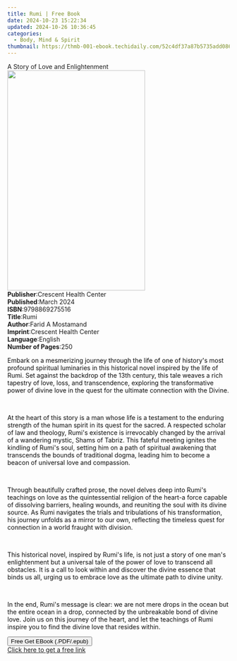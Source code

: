 ```yaml
---
title: Rumi | Free Book
date: 2024-10-23 15:22:34
updated: 2024-10-26 10:36:45
categories:
  - Body, Mind & Spirit
thumbnail: https://thmb-001-ebook.techidaily.com/52c4df37a87b5735add0860782a3b12d52499820b7f79824afdde29982cee65e.jpg
---
```

<main id="book-container">
  <div class="flex flex-col">
    <div class="book-brief flex-1 py-6 px-4 sm:p-6 md:py-10 md:px-8">
      <!-- brief-->
      <div class="book-brief-main">A Story of Love and Enlightenment</div>
    </div>
    <div
      class="book-meta-info flex-1 grid gap-4 col-start-1 col-end-3 row-start-1 sm:mb-6 sm:grid-cols-4 lg:gap-6 lg:col-start-2 lg:row-end-6 lg:row-span-6 lg:mb-0"
    >
      <div
        class="book-meta-info-left place-content-center mt-4 p-4 text-sm leading-6 col-start-2 col-span-2 dark:text-slate-400"
      >
        <img
          class="w-full h-500 object-cover rounded-lg sm:h-255 sm:col-span-2 lg:col-span-full"
          src="https://img-001-ebook.techidaily.com/94c946624abeac44b4b0a8a87e68eec28f8496067c9709eaece1b9ad0f6377bf.jpg"
          alt=""
          width="312"
          height="500"
        />
      </div>
      <div
        class="book-meta-info-right mt-2 col-start-1 row-start-2 col-span-3 self-center"
      >
        <!-- meta data  -->
        <div class="flex flex-col px-4 md:px-8">
          <div class="flex-1">
            <strong>Publisher</strong>:<span class="px-2"
              >Crescent Health Center</span
            >
          </div>
          <div class="flex-1">
            <strong>Published</strong>:<span class="px-2">March 2024</span>
          </div>
          <div class="flex-1">
            <strong>ISBN</strong>:<span class="px-2">9798869275516</span>
          </div>
          <div class="flex-1">
            <strong>Title</strong>:<span class="px-2">Rumi</span>
          </div>
          <div class="flex-1">
            <strong>Author</strong>:<span class="px-2">Farid A Mostamand</span>
          </div>
          <div class="flex-1">
            <strong>Imprint</strong>:<span class="px-2"
              >Crescent Health Center</span
            >
          </div>
          <div class="flex-1">
            <strong>Language</strong>:<span class="px-2">English</span>
          </div>
          <div class="flex-1">
            <strong>Number of Pages</strong>:<span class="px-2">250</span>
          </div>
        </div>
      </div>
    </div>
    <div class="book-description flex-1 py-6 px-4 sm:p-6 md:py-10 md:px-8">
      <div class="book-description-main">
        <div accordion-content="" id="description">
          <p>
            <span style="color: rgb(13, 13, 13)"
              >Embark on a mesmerizing journey through the life of one of
              history's most profound spiritual luminaries in this historical
              novel inspired by the life of Rumi. Set against the backdrop of
              the 13th century, this tale weaves a rich tapestry of love, loss,
              and transcendence, exploring the transformative power of divine
              love in the quest for the ultimate connection with the
              Divine.</span
            >
          </p>
          <p><br /></p>
          <p>
            <span style="color: rgb(13, 13, 13)"
              >At the heart of this story is a man whose life is a testament to
              the enduring strength of the human spirit in its quest for the
              sacred. A respected scholar of law and theology, Rumi's existence
              is irrevocably changed by the arrival of a wandering mystic, Shams
              of Tabriz. This fateful meeting ignites the kindling of Rumi's
              soul, setting him on a path of spiritual awakening that transcends
              the bounds of traditional dogma, leading him to become a beacon of
              universal love and compassion.</span
            >
          </p>
          <p><br /></p>
          <p>
            <span style="color: rgb(13, 13, 13)"
              >Through beautifully crafted prose, the novel delves deep into
              Rumi's teachings on love as the quintessential religion of the
              heart-a force capable of dissolving barriers, healing wounds, and
              reuniting the soul with its divine source. As Rumi navigates the
              trials and tribulations of his transformation, his journey unfolds
              as a mirror to our own, reflecting the timeless quest for
              connection in a world fraught with division.</span
            >
          </p>
          <p><br /></p>
          <p>
            <span style="color: rgb(13, 13, 13)"
              >This historical novel, inspired by Rumi's life, is not just a
              story of one man's enlightenment but a universal tale of the power
              of love to transcend all obstacles. It is a call to look within
              and discover the divine essence that binds us all, urging us to
              embrace love as the ultimate path to divine unity.</span
            >
          </p>
          <p><br /></p>
          <p>
            <span style="color: rgb(13, 13, 13)"
              >In the end, Rumi's message is clear: we are not mere drops in the
              ocean but the entire ocean in a drop, connected by the unbreakable
              bond of divine love. Join us on this journey of the heart, and let
              the teachings of Rumi inspire you to find the divine love that
              resides within.</span
            >
          </p>
        </div>
        <div class="accordion-fader"></div>
      </div>
    </div>
    <div class="book-excerpts flex-1 py-6 px-4 sm:p-6 md:py-10 md:px-8"></div>
    <div
      class="book-about-author flex-1 py-6 px-4 sm:p-6 md:py-10 md:px-8"
    ></div>
    <div class="book-free-get flex-1 py-6 px-4 sm:p-6 md:py-10 md:px-8">
      <button
        id="btn-free-get"
        class="bg-blue-500 hover:bg-blue-700 text-white font-bold py-2 px-4 rounded"
      >
        Free Get EBook (.PDF/.epub)
      </button>
      <div id="countdown-display" class="px-2 text-lg mt-2"></div>
      <a
        id="free-link"
        class="hidden bg-blue-500 hover:bg-blue-700 text-white font-bold py-2 px-4 rounded"
        href="https://www.ebooks.com/en-us/book/211272854/rumi/farid-a-mostamand/"
        target="_blank"
        >Click here to get a free link</a
      >
    </div>
    <script>
      let countdownTime = 0;
      let countdownInterval = null;
      document
        .getElementById('btn-free-get')
        .addEventListener('click', startCountdown);
      function startCountdown() {
        countdownTime = new Date().getTime() + 60000 * 3;
        countdownInterval = setInterval(updateCountdown, 1000);
        document.getElementById('btn-free-get').disabled = true;
        document
          .getElementById('btn-free-get')
          .classList.add('bg-gray-500', 'cursor-not-allowed');
      }
      function updateCountdown() {
        let currentTime = new Date().getTime();
        let timeLeft = countdownTime - currentTime;
        let secondsLeft = Math.floor(timeLeft / 1000);
        document.getElementById('countdown-display').innerHTML =
          `Remaining time: ${secondsLeft} seconds.`;
        if (secondsLeft <= 0) {
          clearInterval(countdownInterval);
          document.getElementById('btn-free-get').classList.add('hidden');
          document.getElementById('free-link').classList.remove('hidden');
          document.getElementById('countdown-display').innerHTML = '';
        }
      }
    </script>
  </div>
</main>
